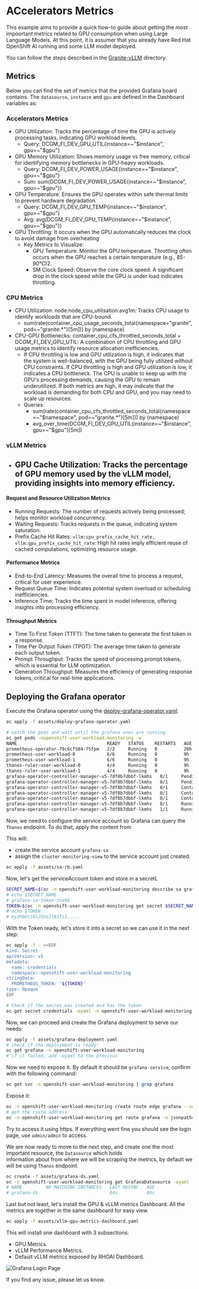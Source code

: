 # ACcelerators Metrics

This example aims to provide a quick how-to guide about getting the most impoortant metrics related to GPU consumption when using Large Language Models.
At this point, it is assumer that you already have Red Hat OpenShift AI running and some LLM model deployed.

You can follow the steps described in the [Granite-vLLM](../Granite-vLLM/) directory.


## Metrics

Below you can find the set of metrics that the provided Grafana board contains.
The `datasource`, `instance` and `gpu` are defined in the Dashboard variables as:



### Accelerators Metrics
- GPU Utilization: Tracks the percentage of time the GPU is actively processing tasks, indicating GPU workload levels.
  - Query: DCGM_FI_DEV_GPU_UTIL{instance=~"$instance", gpu=~"$gpu"}
- GPU Memory Utilization: Shows memory usage vs free memory, critical for identifying memory bottlenecks in GPU-heavy workloads.
  - Query: DCGM_FI_DEV_POWER_USAGE{instance=~"$instance", gpu=~"$gpu"}
  - Sum: sum(DCGM_FI_DEV_POWER_USAGE{instance=~"$instance", gpu=~"$gpu"})
- GPU Temperature: Ensures the GPU operates within safe thermal limits to prevent hardware degradation.
  - Query: DCGM_FI_DEV_GPU_TEMP{instance=~"$instance", gpu=~"$gpu"}
  - Avg: avg(DCGM_FI_DEV_GPU_TEMP{instance=~"$instance", gpu=~"$gpu"})
- GPU Throttling: It occurs when the GPU automatically reduces the clock to avoid damage from overheating
  - Key Metrics to Visualize:
    - GPU Temperature: Monitor the GPU temperature. Throttling often occurs when the GPU reaches a certain temperature (e.g., 85-90°C)2.
    - SM Clock Speed: Observe the core clock speed. A significant drop in the clock speed while the GPU is under load indicates throttling.



###  CPU Metrics
- CPU Utilization: node:node_cpu_utilisation:avg1m: Tracks CPU usage to identify workloads that are CPU-bound.
  - sum(rate(container_cpu_usage_seconds_total{namespace="granite", pod=~"granite.*"}[5m])) by (namespace)
- CPU-GPU Bottlenecks: container_cpu_cfs_throttled_seconds_total + DCGM_FI_DEV_GPU_UTIL: A combination of CPU throttling and GPU usage metrics to identify resource allocation inefficiencies.
  - If CPU throttling is low and GPU utilization is high, it indicates that the system is well-balanced, with the GPU being fully utilized without CPU constraints. 
  If CPU throttling is high and GPU utilization is low, it indicates a CPU bottleneck. The CPU is unable to keep up with the GPU's processing demands, causing the GPU to remain underutilized. If both metrics are high, it may indicate that the workload is demanding for both CPU and GPU, and you may need to scale up resources.
  - Queries:
    - sum(rate(container_cpu_cfs_throttled_seconds_total{namespace=~\"$namespace\", pod=~\"granite.*\"}[5m])) by (namespace)
    - avg_over_time(DCGM_FI_DEV_GPU_UTIL{instance=~"$instance", gpu=~"$gpu"}[5m])

 
 
### vLLM Metrics
- GPU Cache Utilization: Tracks the percentage of GPU memory used by the vLLM model, providing insights into memory efficiency.
  - 
#### Request and Resource Utilization Metrics
- Running Requests: The number of requests actively being processed; helps monitor workload concurrency.
- Waiting Requests: Tracks requests in the queue, indicating system saturation.
- Prefix Cache Hit Rates: `vllm:cpu_prefix_cache_hit_rate, vllm:gpu_prefix_cache_hit_rate`: High hit rates imply efficient reuse of cached computations, optimizing resource usage.

#### Performance Metrics
- End-to-End Latency: Measures the overall time to process a request, critical for user experience.
- Request Queue Time: Indicates potential system overload or scheduling inefficiencies.
- Inference Time: Tracks the time spent in model inference, offering insights into processing efficiency.

#### Throughput Metrics 
- Time To First Token (TTFT): The time taken to generate the first token in a response.
- Time Per Output Token (TPOT): The average time taken to generate each output token.
- Prompt Throughput: Tracks the speed of processing prompt tokens, which is essential for LLM optimization.
- Generation Throughput: Measures the efficiency of generating response tokens, critical for real-time applications.


## Deploying the Grafana operator

Execute the Grafana operator using the [deploy-grafana-operator.yaml](assets/deploy-grafana-operator.yaml).
```bash
oc apply -f assets/deploy-grafana-operator.yaml

# watch the pods and wait until the grafana ones are running:
oc get pods -nopenshift-user-workload-monitoring -w
NAME                                  READY   STATUS    RESTARTS   AGE
prometheus-operator-79c6cf584-75fpm   2/2     Running   0          20h
prometheus-user-workload-0            6/6     Running   0          9h
prometheus-user-workload-1            6/6     Running   0          9h
thanos-ruler-user-workload-0          4/4     Running   0          9h
thanos-ruler-user-workload-1          4/4     Running   0          9h
grafana-operator-controller-manager-v5-7df8b7dbbf-lkmhs   0/1     Pending   0          0s
grafana-operator-controller-manager-v5-7df8b7dbbf-lkmhs   0/1     Pending   0          0s
grafana-operator-controller-manager-v5-7df8b7dbbf-lkmhs   0/1     ContainerCreating   0          0s
grafana-operator-controller-manager-v5-7df8b7dbbf-lkmhs   0/1     ContainerCreating   0          0s
grafana-operator-controller-manager-v5-7df8b7dbbf-lkmhs   0/1     ContainerCreating   0          1s
grafana-operator-controller-manager-v5-7df8b7dbbf-lkmhs   0/1     Running             0          3s
grafana-operator-controller-manager-v5-7df8b7dbbf-lkmhs   1/1     Running             0          10s
```

Now, we need to configure the service account so Grafana can query the `Thanos` endpoint.
To do that, apply the content from [](assets/sa-rb.yaml)

This will:
- create the service account `grafana-sa`
- assign the `cluster-monitoring-view` to the service account just created.

```bash
oc apply -f assets/sa-rb.yaml
```

Now, let's get the serviceAccount token and store in a secretL
```Bash
SECRET_NAME=$(oc -n openshift-user-workload-monitoring describe sa grafana-sa | awk '/Tokens/{ print $2 }')
# echo $SECRET_NAME
# grafana-sa-token-zsx9b
TOKEN=$(oc -n openshift-user-workload-monitoring get secret $SECRET_NAME --template='{{ .data.token | base64decode }}')
# echo $TOKEN
# eyJhbGciOiJSUzI1NiIsI.....
```

With the Token ready, let's store it into a secret so we can use it in the next step:
```bash
oc apply -f - <<EOF
kind: Secret
apiVersion: v1
metadata:
  name: credentials
  namespace: openshift-user-workload-monitoring
stringData:
  PROMETHEUS_TOKEN: '${TOKEN}'
type: Opaque
EOF

# Check if the secret was created and has the token
oc get secret credentials -oyaml -n openshift-user-workload-monitoring
```

Now, we can proceed and create the Grafana deployment to serve our needs:

```bash
oc apply -f assets/grafana-deployment.yaml
# check if the deployment is ready:
oc get grafana -n openshift-user-workload-monitoring
# if it failed, add -oyaml to the previous
```

Now we need to expose it. By default it should be `grafana-service`, confirm with the following command:
```bash
oc get svc -n openshift-user-workload-monitoring | grep grafana
```

Expose it:

```bash
oc -n openshift-user-workload-monitoring create route edge grafana --service=grafana-service --insecure-policy=Redirect
# get the route address:
oc -n openshift-user-workload-monitoring get route grafana -o jsonpath='{.spec.host}'
```

Try to access it using https. If everything went fine you should see the login page, use `admin/admin` to access.


We are now ready to move to the next step, and create one the most important resource, the `Datasource` which holds  
information about from where we will be scraping the metrics, by default we will be using `Thanos` endpoint.
```bash
oc create -f assets/grafana-ds.yaml
oc -n openshift-user-workload-monitoring get GrafanaDatasource -oyaml
# NAME         NO MATCHING INSTANCES   LAST RESYNC   AGE
# grafana-ds                           84s           84s
```


Last but not least, let's install the GPU & vLLM metrics Dashboard.
All the metrics are together in the same dashboard for easy view.
```bash
oc apply -f assets/vllm-gpu-metrics-dashboard.yaml
```

This will install one dashboard with 3 subsections:

- GPU Metrics.
- vLLM Performance Metrics.
- Default vLLM metrics exposed by RHOAI Dashboard.


![Grafana Login Page](assets/grafana-login.png)



If you find any issue, please let us know.